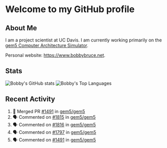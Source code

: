 # Welcome to my GitHub profile

## About Me

I am a project scientist at UC Davis. I am currently working primarily on the [gem5 Computer Architecture Simulator](https://github.com/gem5).

Personal website: <https://www.bobbybruce.net>.

## Stats

![Bobby's GitHub stats](https://github-readme-stats.vercel.app/api?username=bobbyrbruce&show_icons=true&theme=responsive&include_all_commits=true&count_private=true&show=reviews&disable_animations=true)
![Bobby's Top Languages ](https://github-readme-stats.vercel.app/api/top-langs/?username=bobbyrbruce&layout=compact&theme=responsive&count_private=true&langs_count=10&disable_animations=true)

## Recent Activity

<!--START_SECTION:activity-->
1. 🎉 Merged PR [#1491](https://github.com/gem5/gem5/pull/1491) in [gem5/gem5](https://github.com/gem5/gem5)
2. 🗣 Commented on [#1815](https://github.com/gem5/gem5/issues/1815#issuecomment-2504270425) in [gem5/gem5](https://github.com/gem5/gem5)
3. 🗣 Commented on [#1816](https://github.com/gem5/gem5/issues/1816#issuecomment-2504267713) in [gem5/gem5](https://github.com/gem5/gem5)
4. 🗣 Commented on [#1797](https://github.com/gem5/gem5/pull/1797#issuecomment-2503870729) in [gem5/gem5](https://github.com/gem5/gem5)
5. 🗣 Commented on [#1491](https://github.com/gem5/gem5/pull/1491#issuecomment-2503724988) in [gem5/gem5](https://github.com/gem5/gem5)
<!--END_SECTION:activity-->
